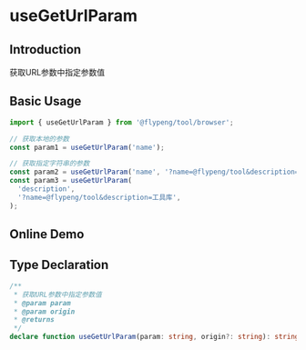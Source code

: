 # useGetUrlParam

## Introduction

获取URL参数中指定参数值

## Basic Usage

```ts
import { useGetUrlParam } from '@flypeng/tool/browser';

// 获取本地的参数
const param1 = useGetUrlParam('name');

// 获取指定字符串的参数
const param2 = useGetUrlParam('name', '?name=@flypeng/tool&description=工具库');
const param3 = useGetUrlParam(
  'description',
  '?name=@flypeng/tool&description=工具库',
);
```

## Online Demo

<preview path="./index.vue" title="useGetUrlParam" description="获取 URL 参数中指定参数值"></preview>

## Type Declaration

```ts
/**
 * 获取URL参数中指定参数值
 * @param param
 * @param origin
 * @returns
 */
declare function useGetUrlParam(param: string, origin?: string): string | null;
```
